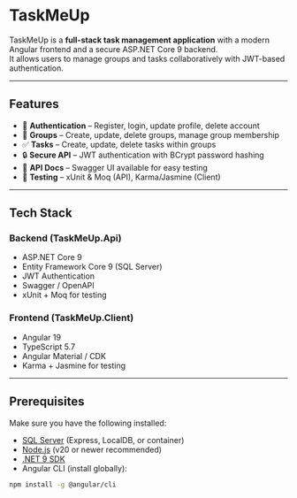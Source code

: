 # TaskMeUp

TaskMeUp is a **full-stack task management application** with a modern Angular frontend and a secure ASP.NET Core 9 backend.  
It allows users to manage groups and tasks collaboratively with JWT-based authentication.

---

## Features

- 🔑 **Authentication** – Register, login, update profile, delete account  
- 👥 **Groups** – Create, update, delete groups, manage group membership  
- ✅ **Tasks** – Create, update, delete tasks within groups  
- 🔒 **Secure API** – JWT authentication with BCrypt password hashing  
- 📖 **API Docs** – Swagger UI available for easy testing  
- 🧪 **Testing** – xUnit & Moq (API), Karma/Jasmine (Client)  

---

## Tech Stack

### Backend (TaskMeUp.Api)
- ASP.NET Core 9
- Entity Framework Core 9 (SQL Server)
- JWT Authentication
- Swagger / OpenAPI
- xUnit + Moq for testing

### Frontend (TaskMeUp.Client)
- Angular 19
- TypeScript 5.7
- Angular Material / CDK
- Karma + Jasmine for testing

---

## Prerequisites

Make sure you have the following installed:

- [SQL Server](https://www.microsoft.com/en-us/sql-server/sql-server-downloads) (Express, LocalDB, or container)
- [Node.js](https://nodejs.org/) (v20 or newer recommended)
- [.NET 9 SDK](https://dotnet.microsoft.com/download/dotnet/9.0)
- Angular CLI (install globally):

```bash
npm install -g @angular/cli
